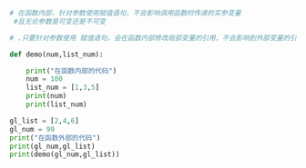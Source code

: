 
<BlogInfo id="700" title="9.不可变和可变参数" author="白日梦想猿" pv=0 read_times=0 pre_cost_time=0分15秒 category="语法进阶" tag_list="['语法进阶']" create_time="2020.02.18 09:16:10" update_time="2020.02.18 09:25:07" />

```python
# 在函数内部，针对参数使用赋值语句，不会影响调用函数时传递的实参变量
 #且无论参数是可变还是不可变

# .只要针对参数使用 赋值语句，会在函数内部修改局部变量的引用，不会影响到外部变量的引用

def demo(num,list_num):

    print("在函数内部的代码")
    num = 100
    list_num = [1,3,5]
    print(num)
    print(list_num)

gl_list = [2,4,6]
gl_num = 99
print("在函数外部的代码")
print(gl_num,gl_list)
print(demo(gl_num,gl_list))
```
